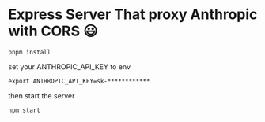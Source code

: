 # Express Server That proxy Anthropic with CORS 😃

```shell
pnpm install
````


set your ANTHROPIC_API_KEY to env

```
export ANTHROPIC_API_KEY=sk-************
```

then start the server

```
npm start
```